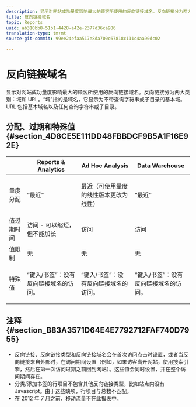```yaml
---
description: 显示对网站成功量度影响最大的顾客所使用的反向链接域名。反向链接分为两大类别：域和 URL。“域”指的是域名，它显示为不带查询字符串或子目录的基本域。URL 包括基本域名以及任何查询字符串或子目录。
title: 反向链接域名
topic: Reports
uuid: ab310bb8-51b1-4428-a42e-2377d36ca986
translation-type: tm+mt
source-git-commit: 99ee24efaa517e8da700c67818c111c4aa90dc02

---
```



# 反向链接域名

显示对网站成功量度影响最大的顾客所使用的反向链接域名。反向链接分为两大类别：域和 URL。“域”指的是域名，它显示为不带查询字符串或子目录的基本域。URL 包括基本域名以及任何查询字符串或子目录。

## 分配、过期和特殊值 {#section_4D8CE5E111DD48FBBDCF9B5A1F16E92E}

<table id="table_EC7423532C7E44DE97B7FC0321585A2B"> 
 <thead> 
  <tr> 
   <th colname="col1" class="entry"> </th> 
   <th colname="col2" class="entry"> Reports &amp; Analytics </th> 
   <th colname="col3" class="entry"> Ad Hoc Analysis </th> 
   <th colname="col4" class="entry"> Data Warehouse </th> 
  </tr>
 </thead>
 <tbody> 
  <tr> 
   <td colname="col1"> 量度分配 </td> 
   <td colname="col2"> <p>“最近” </p> </td> 
   <td colname="col3"> <p>最近（可使用量度的线性版本更改为线性） </p> </td> 
   <td colname="col4"> <p>“最近” </p> </td> 
  </tr> 
  <tr> 
   <td colname="col1"> 值过期时间 </td> 
   <td colname="col2"> 访问 - 可以缩短，但不能加长 </td> 
   <td colname="col3"> 访问 </td> 
   <td colname="col4"> 访问 </td> 
  </tr> 
  <tr> 
   <td colname="col1"> 值限制 </td> 
   <td colname="col2"> 无 </td> 
   <td colname="col3"> 无 </td> 
   <td colname="col4"> 无 </td> 
  </tr> 
  <tr> 
   <td colname="col1"> 特殊值 </td> 
   <td colname="col2"> <p>“键入/书签”：没有反向链接域名的访问。 </p> </td> 
   <td colname="col3"> <p>“键入/书签”：没有反向链接域名的访问。 </p> </td> 
   <td colname="col4"> <p>“键入/书签”：没有反向链接域名的访问。 </p> </td> 
  </tr> 
 </tbody> 
</table>

## 注释 {#section_B83A3571D64E4E7792712FAF740D7955}

* 反向链接、反向链接类型和反向链接域名会在首次访问点击时设置，或者当反向链接来自外部时，在访问期间设置（例如，如果访客离开网站，使用搜索引擎，然后在第一次访问过期之前回到网站）。这些值会同时设置，并在整个访问期间存在。
* 分类/添加书签的行项目不包含其他反向链接类型，比如站点内没有 Javascript。由于这些缺项，行项目与总数不匹配。
* 在 2012 年 7 月之前，移动流量不在此报表中。

